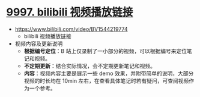 # [9997. bilibili 视频播放链接](https://github.com/Tdahuyou/electron/tree/main/9997.%20bilibili%20%E8%A7%86%E9%A2%91%E6%92%AD%E6%94%BE%E9%93%BE%E6%8E%A5)

- https://www.bilibili.com/video/BV1544219774
  - bilibili 视频播放链接
- 视频内容及更新说明
  - **根据编号定位**：B 站上仅录制了一小部分的视频，可以根据编号来定位笔记和视频。
  - **不定期更新**：结合实际情况，会不定期更新笔记和视频。
  - **内容**：视频内容主要是展示一些 demo 效果，并附带简单的说明，大部分视频的时长均在 10min 左右，在查看具体笔记时若有疑问，可查阅视频作为一个参考。
